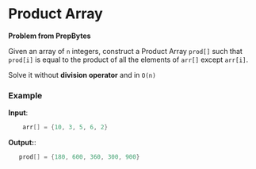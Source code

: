 # Product Array

**Problem from PrepBytes**

Given an array of `n` integers, construct a Product Array `prod[]`  such that `prod[i]` is equal to the product of all the elements of `arr[]` except `arr[i]`. 

Solve it without **division operator** and in `O(n)`

### **Example**

**Input**: 

``` java
    arr[] = {10, 3, 5, 6, 2}
```
   
**Output:**: 

``` java
   prod[] = {180, 600, 360, 300, 900}
```



